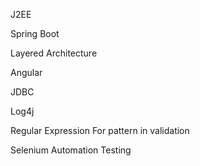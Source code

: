 J2EE 

Spring Boot 

Layered Architecture  

Angular  

JDBC  

Log4j 

Regular Expression For pattern in validation

Selenium Automation Testing
